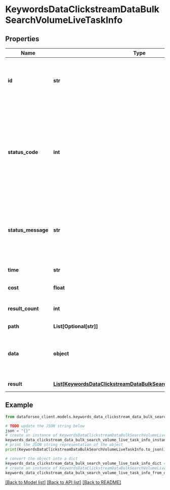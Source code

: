 # KeywordsDataClickstreamDataBulkSearchVolumeLiveTaskInfo


## Properties

Name | Type | Description | Notes
------------ | ------------- | ------------- | -------------
**id** | **str** | task identifier unique task identifier in our system in the UUID format | [optional] 
**status_code** | **int** | status code of the task generated by DataForSEO, can be within the following range: 10000-60000 you can find the full list of the response codes here | [optional] 
**status_message** | **str** | informational message of the task you can find the full list of general informational messages here | [optional] 
**time** | **str** | execution time, seconds | [optional] 
**cost** | **float** | total tasks cost, USD | [optional] 
**result_count** | **int** | number of elements in the result array | [optional] 
**path** | **List[Optional[str]]** | URL path | [optional] 
**data** | **object** | contains the same parameters that you specified in the POST request | [optional] 
**result** | [**List[KeywordsDataClickstreamDataBulkSearchVolumeLiveResultInfo]**](KeywordsDataClickstreamDataBulkSearchVolumeLiveResultInfo.md) | array of results | [optional] 

## Example

```python
from dataforseo_client.models.keywords_data_clickstream_data_bulk_search_volume_live_task_info import KeywordsDataClickstreamDataBulkSearchVolumeLiveTaskInfo

# TODO update the JSON string below
json = "{}"
# create an instance of KeywordsDataClickstreamDataBulkSearchVolumeLiveTaskInfo from a JSON string
keywords_data_clickstream_data_bulk_search_volume_live_task_info_instance = KeywordsDataClickstreamDataBulkSearchVolumeLiveTaskInfo.from_json(json)
# print the JSON string representation of the object
print(KeywordsDataClickstreamDataBulkSearchVolumeLiveTaskInfo.to_json())

# convert the object into a dict
keywords_data_clickstream_data_bulk_search_volume_live_task_info_dict = keywords_data_clickstream_data_bulk_search_volume_live_task_info_instance.to_dict()
# create an instance of KeywordsDataClickstreamDataBulkSearchVolumeLiveTaskInfo from a dict
keywords_data_clickstream_data_bulk_search_volume_live_task_info_from_dict = KeywordsDataClickstreamDataBulkSearchVolumeLiveTaskInfo.from_dict(keywords_data_clickstream_data_bulk_search_volume_live_task_info_dict)
```
[[Back to Model list]](../README.md#documentation-for-models) [[Back to API list]](../README.md#documentation-for-api-endpoints) [[Back to README]](../README.md)


